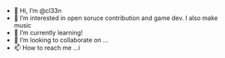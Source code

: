 - 👋 Hi, I’m @cl33n
- 👀 I’m interested in open soruce contribution and game dev. I also make music
- 🌱 I’m currently learning!
- 💞️ I’m looking to collaborate on ...
- 📫 How to reach me ...i

<!---
cl33n/cl33n is a ✨ special ✨ repository because its `README.md` (this file) appears on your GitHub profile.
You can click the Preview link to take a look at your changes.
--->
